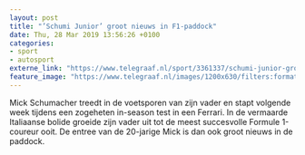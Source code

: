 ```yaml
---
layout: post
title: "’Schumi Junior’ groot nieuws in F1-paddock"
date: Thu, 28 Mar 2019 13:56:26 +0100
categories: 
- sport 
- autosport 
externe_link: "https://www.telegraaf.nl/sport/3361337/schumi-junior-groot-nieuws-in-f1-paddock"
feature_image: "https://www.telegraaf.nl/images/1200x630/filters:format(jpeg):quality(80)/cdn-kiosk-api.telegraaf.nl/7df619bc-517e-11e9-b141-0218eaf05005.jpg"
---
```


<p class="intro">Mick Schumacher treedt in de voetsporen van zijn vader en stapt volgende week tijdens een zogeheten in-season test in een Ferrari. In de vermaarde Italiaanse bolide groeide zijn vader uit tot de meest succesvolle Formule 1-coureur ooit. De entree van de 20-jarige Mick is dan ook groot nieuws in de paddock.</p>
